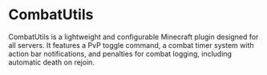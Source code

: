 # CombatUtils
CombatUtils is a lightweight and configurable Minecraft plugin designed for all servers. It features a PvP toggle command, a combat timer system with action bar notifications, and penalties for combat logging, including automatic death on rejoin.
